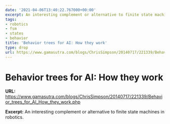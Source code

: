 ```yaml
---
date: '2021-04-06T13:40:22.767000+00:00'
excerpt: An interesting complement or alternative to finite state machines in robotics.
tags:
- robotics
- fsm
- states
- behavior
title: 'Behavior trees for AI: How they work'
type: drop
url: https://www.gamasutra.com/blogs/ChrisSimpson/20140717/221339/Behavior_trees_for_AI_How_they_work.php
---
```


# Behavior trees for AI: How they work

**URL:** https://www.gamasutra.com/blogs/ChrisSimpson/20140717/221339/Behavior_trees_for_AI_How_they_work.php

**Excerpt:** An interesting complement or alternative to finite state machines in robotics.
